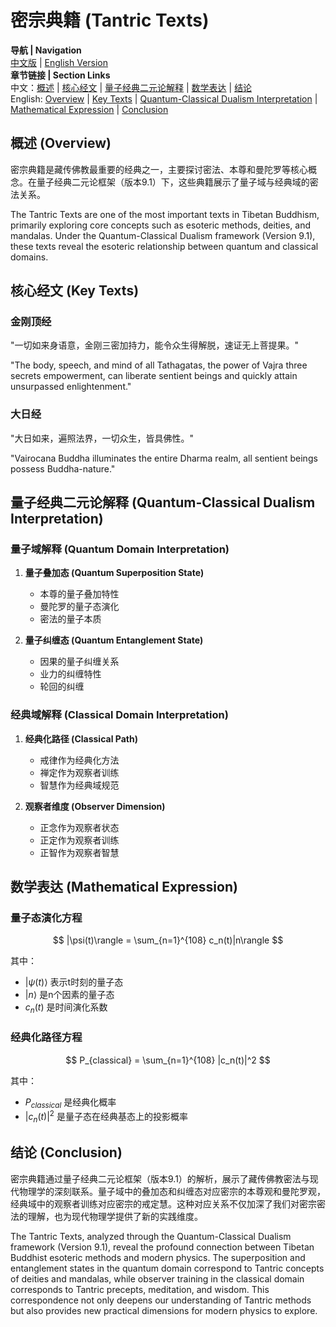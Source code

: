 # 密宗典籍 (Tantric Texts)

**导航 | Navigation**  
[中文版](#密宗典籍解析) | [English Version](#tantric-texts-analysis)  
**章节链接 | Section Links**  
中文：[概述](#概述-overview) | [核心经文](#核心经文-key-texts) | [量子经典二元论解释](#量子经典二元论解释-quantum-classical-dualism-interpretation) | [数学表达](#数学表达-mathematical-expression) | [结论](#结论-conclusion)  
English: [Overview](#概述-overview) | [Key Texts](#核心经文-key-texts) | [Quantum-Classical Dualism Interpretation](#量子经典二元论解释-quantum-classical-dualism-interpretation) | [Mathematical Expression](#数学表达-mathematical-expression) | [Conclusion](#结论-conclusion)

## 概述 (Overview)

密宗典籍是藏传佛教最重要的经典之一，主要探讨密法、本尊和曼陀罗等核心概念。在量子经典二元论框架（版本9.1）下，这些典籍展示了量子域与经典域的密法关系。

The Tantric Texts are one of the most important texts in Tibetan Buddhism, primarily exploring core concepts such as esoteric methods, deities, and mandalas. Under the Quantum-Classical Dualism framework (Version 9.1), these texts reveal the esoteric relationship between quantum and classical domains.

## 核心经文 (Key Texts)

### 金刚顶经
"一切如来身语意，金刚三密加持力，能令众生得解脱，速证无上菩提果。"

"The body, speech, and mind of all Tathagatas, the power of Vajra three secrets empowerment, can liberate sentient beings and quickly attain unsurpassed enlightenment."

### 大日经
"大日如来，遍照法界，一切众生，皆具佛性。"

"Vairocana Buddha illuminates the entire Dharma realm, all sentient beings possess Buddha-nature."

## 量子经典二元论解释 (Quantum-Classical Dualism Interpretation)

### 量子域解释 (Quantum Domain Interpretation)
1. **量子叠加态 (Quantum Superposition State)**
   - 本尊的量子叠加特性
   - 曼陀罗的量子态演化
   - 密法的量子本质

2. **量子纠缠态 (Quantum Entanglement State)**
   - 因果的量子纠缠关系
   - 业力的纠缠特性
   - 轮回的纠缠

### 经典域解释 (Classical Domain Interpretation)
1. **经典化路径 (Classical Path)**
   - 戒律作为经典化方法
   - 禅定作为观察者训练
   - 智慧作为经典域规范

2. **观察者维度 (Observer Dimension)**
   - 正念作为观察者状态
   - 正定作为观察者训练
   - 正智作为观察者智慧

## 数学表达 (Mathematical Expression)

### 量子态演化方程
$$
|\psi(t)\rangle = \sum_{n=1}^{108} c_n(t)|n\rangle
$$

其中：
- $|\psi(t)\rangle$ 表示t时刻的量子态
- $|n\rangle$ 是n个因素的量子态
- $c_n(t)$ 是时间演化系数

### 经典化路径方程
$$
P_{classical} = \sum_{n=1}^{108} |c_n(t)|^2
$$

其中：
- $P_{classical}$ 是经典化概率
- $|c_n(t)|^2$ 是量子态在经典基态上的投影概率

## 结论 (Conclusion)

密宗典籍通过量子经典二元论框架（版本9.1）的解析，展示了藏传佛教密法与现代物理学的深刻联系。量子域中的叠加态和纠缠态对应密宗的本尊观和曼陀罗观，经典域中的观察者训练对应密宗的戒定慧。这种对应关系不仅加深了我们对密宗密法的理解，也为现代物理学提供了新的实践维度。

The Tantric Texts, analyzed through the Quantum-Classical Dualism framework (Version 9.1), reveal the profound connection between Tibetan Buddhist esoteric methods and modern physics. The superposition and entanglement states in the quantum domain correspond to Tantric concepts of deities and mandalas, while observer training in the classical domain corresponds to Tantric precepts, meditation, and wisdom. This correspondence not only deepens our understanding of Tantric methods but also provides new practical dimensions for modern physics to explore. 